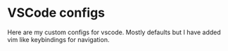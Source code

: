 # VSCode configs

Here are my custom configs for vscode. Mostly defaults but I have added vim like keybindings for navigation.
